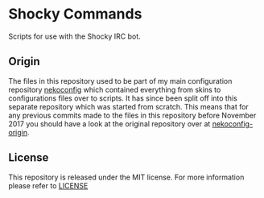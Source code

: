 
# Shocky Commands #

Scripts for use with the Shocky IRC bot.

## Origin ##

The files in this repository used to be part of my main configuration repository
[nekoconfig](https://github.com/catlinman/nekoconfig) which contained everything
from skins to configurations files over to scripts. It has since been split off
into this separate repository which was started from scratch. This means that
for any previous commits made to the files in this repository before November
2017 you should have a look at the original repository over at
[nekoconfig-origin](https://github.com/catlinman/nekoconfig-origin).

## License ##

This repository is released under the MIT license. For more information please
refer to [LICENSE](https://github.com/catlinman/shockycommands/blob/master/LICENSE)
